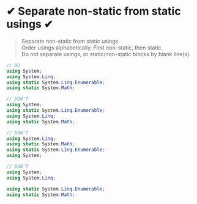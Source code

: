 # ✔ Separate non-static from static usings ✔

> Separate non-static from static usings.  
> Order usings alphabetically. First non-static, then static.  
> Do not separate usings, or static/non-static blocks by blank line(s).

``` csharp
// DO
using System;
using System.Linq;
using static System.Linq.Enumerable;
using static System.Math;
```

``` csharp
// DON'T
using System;
using static System.Linq.Enumerable;
using System.Linq;
using static System.Math;

// DON'T
using System.Linq;
using static System.Math;
using static System.Linq.Enumerable;
using System;

// DON'T
using System;
using System.Linq;

using static System.Linq.Enumerable;
using static System.Math;
```
